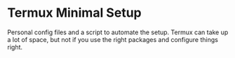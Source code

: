 # Termux Minimal Setup
Personal config files and a script to automate the setup. Termux can take up a lot of space, but not if you use the right packages and configure things right.

